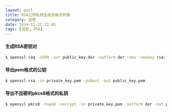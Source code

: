 ```yaml
---
layout: post
title: RSA公钥私钥生成及格式转换 
category: 加密
date: 2014-11-22 21:45
tags: [加密, RSA]
---
```


#### 生成RSA密钥对

```bash
$ openssl req -x509 -out public_key.der -outform der -new -newkey rsa:1024 -keyout private_key.pem 
```

#### 导出pem格式的公钥

```bash
$ openssl rsa -in private_key.pem -pubout -out public_key.pem 
```

#### 导出不加密的pkcs8格式的私钥

```bash
$ openssl pkcs8 -topk8 -nocrypt -in private_key.pem -outform der -out private_key.der
```
